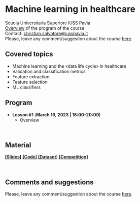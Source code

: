 # Machine learning in healthcare
Scuola Universitaria Superiore IUSS Pavia
<br>
[Overview]() of the program of the course
<br>
Contact: christian.salvatore@iusspavia.it
<br>
Please, leave any comment/suggestion about the course [here]().

## Covered topics
* Machine learning and the «data life cycle» in healthcare
* Validation and classification metrics
* Feature extraction
* Feature selection
* ML classifiers

## Program
* __Lesson #1__ (__March 16, 2023 \| 18:00-20:00)__ <br>
	* Overview

<br>

## Material
[__[Slides]__]()
[__[Code]__](https://drive.google.com/drive/folders/1fNVYixvuFPLhRpw9zy4Uy9dre_SKE84T?usp=sharing)
[__[Dataset]__]()
[__[Competition]__](https://www.kaggle.com/t/35810b4eb0ea4c698b3205ad2ed27684)

<br>

## Comments and suggestions
Please, leave any comment/suggestion about the course [here]().
